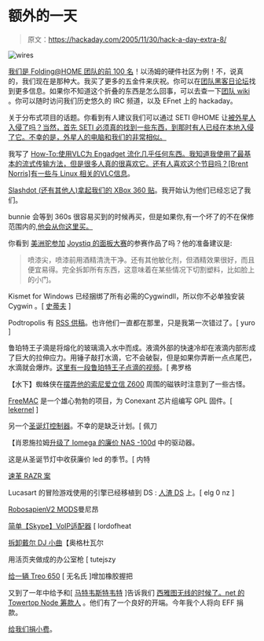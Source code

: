 # 额外的一天

> 原文：<https://hackaday.com/2005/11/30/hack-a-day-extra-8/>

![wires](img/529f7beab845812e769684634836d107.png)

[我们是 Folding@HOME 团队的前 100 名](http://fah-web.stanford.edu/cgi-bin/main.py?qtype=teampage&teamnum=44851)！以汤姆的硬件社区为例！不，说真的，我们现在是那种大。我买了更多的五金件来庆祝。你可以在[团队黑客日论坛](http://teamhackaday.com/index.php)找到更多信息。如果你不知道这个折叠的东西是怎么回事，可以去查一下[团队 wiki](http://www.teamhackaday.com/wiki/) 。你可以随时访问我们历史悠久的 IRC 频道，以及 EFnet 上的 hackaday。

关于分布式项目的话题。你看到有人建议我们可以通过 SETI @HOME 让[被外星人入侵了吗？当然，首先 SETI 必须真的找到一些东西，到那时有人已经在本地入侵了它。不幸的是，外星人的电脑和我们的非常相似。](http://www.boingboing.net/2005/11/25/report_omfg_alien_ro.html)

我写了 [How-To:使用VLC为 Engadget 流化几乎任何东西。我知道我使用了最基本的流式传输方法，但是很多人真的很喜欢它。还有人喜欢这个节目吗？[Brent Norris]有一些与 Linux 相关的VLC信息](http://www.engadget.com/entry/1234000910070121/)。

[Slashdot (还有其他人)拿起我们的 XBox 360 贴](http://games.slashdot.org/article.pl?sid=05/11/29/1915218&tid=211&tid=106)。我开始认为他们已经忘记了我们。

bunnie 会等到 360s 很容易买到的时候再买，但是如果你,有一个坏了的不在保修范围内的,[他会从你这里买。](http://www.bunniestudios.com/wordpress/?p=70#comment-723)

你看到 [美洲驼参加](http://llamma.com/xbox360/360_window_mod_hard_drive.htm) [Joystiq 的面板大赛](http://joystiq.com/entry/1234000777069793/)的参赛作品了吗？他的准备建议是:

> 喷漆尖，喷漆前用酒精清洗干净。还有其他敏化剂，但酒精效果很好，而且便宜易得。完全拆卸所有东西，这意味着在某些情况下切割塑料，比如脸上的小门。

Kismet for Windows 已经捆绑了所有必需的Cygwindll，所以你不必单独安装 Cygwin 。[ [史蒂夫](http://www.fugitivethought.com/) ]

Podtropolis 有 [RSS 供稿](http://podtropolis.com/rss.php)。也许他们一直都在那里，只是我第一次错过了。[ yuro ]

鲁珀特王子滴是将熔化的玻璃滴入水中而成。液滴外部的快速冷却在液滴内部形成了巨大的拉伸应力。用锤子敲打水滴，它不会破裂，但是如果你弄断一点点尾巴，水滴就会爆炸。[这里有一段鲁珀特王子点滴的视频](http://www.museumofglass.org/VHS/video/rupert_drop_demo_bb.html)。[ 弗罗格

【水下】蜘蛛侠在[摆弄他的索尼爱立信 Z600](http://spaces.msn.com/members/underwaterspiderman/Blog/cns%211pPAdjPCqNxTt53ZJYgsA5vQ%21167.entry) 周围的磁铁时注意到了一些古怪。

[FreeMAC](http://www.prism54.org/freemac.html) 是一个雄心勃勃的项目，为 Conexant 芯片组编写 GPL 固件。[ [lekernel](http://lekernel.lya-fr.com/) ]

另一个[圣诞灯控制器](http://drew.christmascave.com/circuit_controllers_serial.htm)。不幸的是缺乏计划。[ 佩刀

【肖恩施拉姆[升级了 Iomega 的廉价 NAS -100d](http://www.shrum.net/cats.php?dir=/blog&where=base=Upgrade%20a%20Iomega%20NAS%20100d%20from%20160%20to%20whatever) 中的驱动器。

这是从圣诞节灯中收获廉价 led 的季节。[ 内特

[速革 RAZR 案](http://xstewie666x.blogspot.com/2005/11/razr-leather-case.html)

Lucasart 的冒险游戏使用的引擎已经移植到 DS : [人渣 DS](http://scummvm.drunkencoders.com/) 上。[ elg 0 nz ]

[RobosapienV2 MODS](http://www.evosapien.com/robosapien-hack/knitsu/html/hacks.html)曼尼昂

[简单【Skype】VoIP适配器](http://www.vital.pri.ee/PSTN/) [ lordofheat

[拆卸戴尔 DJ 小曲](http://www.xpandtoday.com/ditty/index.htm)【奥格杜瓦尔

用活页夹做成的办公室枪 [ tutejszy

[给一辆 Treo 650](http://treotricks.blogspot.com/2005/11/how-to-rubberize-treo-650-side.html) [ 无名氏 ]增加橡胶握把

又到了一年中给予和[ [马特韦斯特韦特](http://seattlewireless.net/%7Emattw/) ]告诉我们 [西雅图无线的时候了。net 的 Towertop Node 筹款人](http://seattlewireless.net/fundraiser/) 。他们有了一个良好的开端。今年我个人将向 EFF 捐款。

[给我们捐小费](http://www.hackaday.com/tips)。